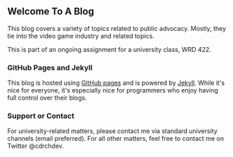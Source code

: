 ## Welcome To A Blog

This blog covers a variety of topics related to public advocacy. Mostly, they tie into the video game industry and related topics.

This is part of an ongoing assignment for a university class, WRD 422.

### GitHub Pages and Jekyll

This blog is hosted using [GitHub pages](https://pages.github.com/) and is powered by [Jekyll](https://jekyllrb.com/). While it's nice for everyone, it's especially nice for programmers who enjoy having full control over their blogs.

### Support or Contact

For university-related matters, please contact me via standard university channels (email preferred). For all other matters, feel free to contact me on Twitter @cdrchdev.
